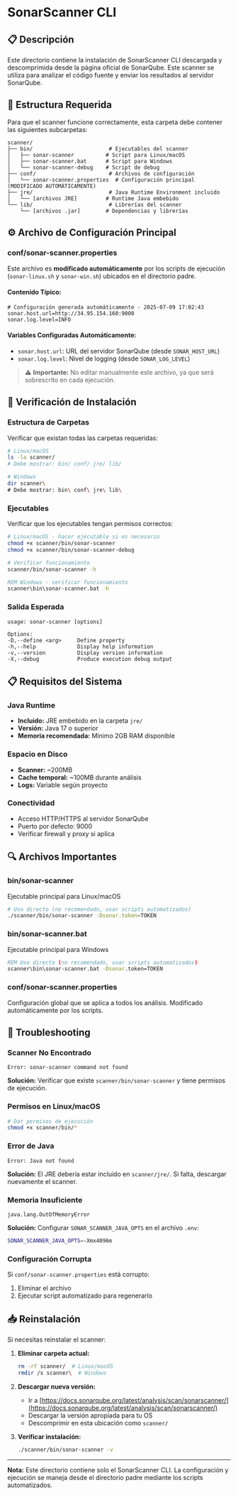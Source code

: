 # SonarScanner CLI

## 📋 Descripción

Este directorio contiene la instalación de SonarScanner CLI descargada y descomprimida desde la página oficial de SonarQube. Este scanner se utiliza para analizar el código fuente y enviar los resultados al servidor SonarQube.

## 📁 Estructura Requerida

Para que el scanner funcione correctamente, esta carpeta debe contener las siguientes subcarpetas:

```
scanner/
├── bin/                        # Ejecutables del scanner
│   ├── sonar-scanner          # Script para Linux/macOS  
│   ├── sonar-scanner.bat      # Script para Windows
│   └── sonar-scanner-debug    # Script de debug
├── conf/                       # Archivos de configuración
│   └── sonar-scanner.properties  # Configuración principal (MODIFICADO AUTOMÁTICAMENTE)
├── jre/                        # Java Runtime Environment incluido
│   └── [archivos JRE]         # Runtime Java embebido
└── lib/                        # Librerías del scanner
    └── [archivos .jar]        # Dependencias y librerías
```

## ⚙️ Archivo de Configuración Principal

### conf/sonar-scanner.properties

Este archivo es **modificado automáticamente** por los scripts de ejecución (`sonar-linux.sh` y `sonar-win.sh`) ubicados en el directorio padre.

#### Contenido Típico:
```properties
# Configuración generada automáticamente - 2025-07-09 17:02:43
sonar.host.url=http://34.95.154.160:9000
sonar.log.level=INFO
```

#### Variables Configuradas Automáticamente:
- `sonar.host.url`: URL del servidor SonarQube (desde `SONAR_HOST_URL`)
- `sonar.log.level`: Nivel de logging (desde `SONAR_LOG_LEVEL`)

> ⚠️ **Importante:** No editar manualmente este archivo, ya que será sobrescrito en cada ejecución.

## 🔧 Verificación de Instalación

### Estructura de Carpetas
Verificar que existan todas las carpetas requeridas:
```bash
# Linux/macOS
ls -la scanner/
# Debe mostrar: bin/ conf/ jre/ lib/

# Windows
dir scanner\
# Debe mostrar: bin\ conf\ jre\ lib\
```

### Ejecutables
Verificar que los ejecutables tengan permisos correctos:
```bash
# Linux/macOS - hacer ejecutable si es necesario
chmod +x scanner/bin/sonar-scanner
chmod +x scanner/bin/sonar-scanner-debug

# Verificar funcionamiento
scanner/bin/sonar-scanner -h
```

```cmd
REM Windows - verificar funcionamiento
scanner\bin\sonar-scanner.bat -h
```

### Salida Esperada
```
usage: sonar-scanner [options]

Options:
-D,--define <arg>     Define property
-h,--help             Display help information  
-v,--version          Display version information
-X,--debug            Produce execution debug output
```

## 📋 Requisitos del Sistema

### Java Runtime
- **Incluido:** JRE embebido en la carpeta `jre/`
- **Versión:** Java 17 o superior
- **Memoria recomendada:** Mínimo 2GB RAM disponible

### Espacio en Disco
- **Scanner:** ~200MB
- **Cache temporal:** ~100MB durante análisis
- **Logs:** Variable según proyecto

### Conectividad
- Acceso HTTP/HTTPS al servidor SonarQube
- Puerto por defecto: 9000
- Verificar firewall y proxy si aplica

## 🔍 Archivos Importantes

### bin/sonar-scanner
Ejecutable principal para Linux/macOS
```bash
# Uso directo (no recomendado, usar scripts automatizados)
./scanner/bin/sonar-scanner -Dsonar.token=TOKEN
```

### bin/sonar-scanner.bat  
Ejecutable principal para Windows
```cmd
REM Uso directo (no recomendado, usar scripts automatizados)
scanner\bin\sonar-scanner.bat -Dsonar.token=TOKEN
```

### conf/sonar-scanner.properties
Configuración global que se aplica a todos los análisis. Modificado automáticamente por los scripts.

## 🚨 Troubleshooting

### Scanner No Encontrado
```
Error: sonar-scanner command not found
```
**Solución:** Verificar que existe `scanner/bin/sonar-scanner` y tiene permisos de ejecución.

### Permisos en Linux/macOS
```bash
# Dar permisos de ejecución
chmod +x scanner/bin/*
```

### Error de Java
```
Error: Java not found
```
**Solución:** El JRE debería estar incluido en `scanner/jre/`. Si falta, descargar nuevamente el scanner.

### Memoria Insuficiente
```
java.lang.OutOfMemoryError
```
**Solución:** Configurar `SONAR_SCANNER_JAVA_OPTS` en el archivo `.env`:
```bash
SONAR_SCANNER_JAVA_OPTS=-Xmx4096m
```

### Configuración Corrupta
Si `conf/sonar-scanner.properties` está corrupto:
1. Eliminar el archivo
2. Ejecutar script automatizado para regenerarlo

## 📥 Reinstalación

Si necesitas reinstalar el scanner:

1. **Eliminar carpeta actual:**
   ```bash
   rm -rf scanner/  # Linux/macOS
   rmdir /s scanner\  # Windows
   ```

2. **Descargar nueva versión:**
   - Ir a [https://docs.sonarqube.org/latest/analysis/scan/sonarscanner/](https://docs.sonarqube.org/latest/analysis/scan/sonarscanner/)
   - Descargar la versión apropiada para tu OS
   - Descomprimir en esta ubicación como `scanner/`

3. **Verificar instalación:**
   ```bash
   ./scanner/bin/sonar-scanner -v
   ```

---
**Nota:** Este directorio contiene solo el SonarScanner CLI. La configuración y ejecución se maneja desde el directorio padre mediante los scripts automatizados.
